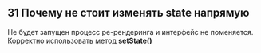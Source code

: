 ## 31 Почему не стоит изменять state напрямую

Не будет запущен процесс ре-рендеринга и интерфейс не поменяется. Корректно использовать метод ​**setState()**
